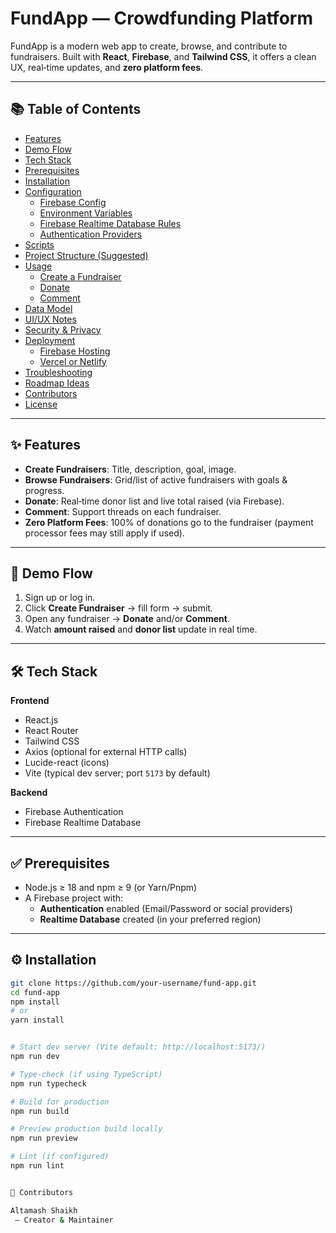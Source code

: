 # FundApp — Crowdfunding Platform

FundApp is a modern web app to create, browse, and contribute to fundraisers. Built with **React**, **Firebase**, and **Tailwind CSS**, it offers a clean UX, real‑time updates, and **zero platform fees**.

---

## 📚 Table of Contents
- [Features](#-features)
- [Demo Flow](#-demo-flow)
- [Tech Stack](#-tech-stack)
- [Prerequisites](#-prerequisites)
- [Installation](#-installation)
- [Configuration](#-configuration)
  - [Firebase Config](#firebase-config)
  - [Environment Variables](#environment-variables)
  - [Firebase Realtime Database Rules](#firebase-realtime-database-rules)
  - [Authentication Providers](#authentication-providers)
- [Scripts](#-scripts)
- [Project Structure (Suggested)](#-project-structure-suggested)
- [Usage](#-usage)
  - [Create a Fundraiser](#create-a-fundraiser)
  - [Donate](#donate)
  - [Comment](#comment)
- [Data Model](#-data-model)
- [UI/UX Notes](#-uiux-notes)
- [Security & Privacy](#-security--privacy)
- [Deployment](#-deployment)
  - [Firebase Hosting](#firebase-hosting)
  - [Vercel or Netlify](#vercel-or-netlify)
- [Troubleshooting](#-troubleshooting)
- [Roadmap Ideas](#-roadmap-ideas)
- [Contributors](#-contributors)
- [License](#-license)

---

## ✨ Features
- **Create Fundraisers**: Title, description, goal, image.
- **Browse Fundraisers**: Grid/list of active fundraisers with goals & progress.
- **Donate**: Real‑time donor list and live total raised (via Firebase).
- **Comment**: Support threads on each fundraiser.
- **Zero Platform Fees**: 100% of donations go to the fundraiser (payment processor fees may still apply if used).

---

## 🧭 Demo Flow
1. Sign up or log in.
2. Click **Create Fundraiser** → fill form → submit.
3. Open any fundraiser → **Donate** and/or **Comment**.
4. Watch **amount raised** and **donor list** update in real time.

---

## 🛠 Tech Stack
**Frontend**
- React.js
- React Router
- Tailwind CSS
- Axios (optional for external HTTP calls)
- Lucide-react (icons)
- Vite (typical dev server; port `5173` by default)

**Backend**
- Firebase Authentication
- Firebase Realtime Database

---

## ✅ Prerequisites
- Node.js ≥ 18 and npm ≥ 9 (or Yarn/Pnpm)
- A Firebase project with:
  - **Authentication** enabled (Email/Password or social providers)
  - **Realtime Database** created (in your preferred region)

---

## ⚙️ Installation
```bash
git clone https://github.com/your-username/fund-app.git
cd fund-app
npm install
# or
yarn install


# Start dev server (Vite default: http://localhost:5173/)
npm run dev

# Type-check (if using TypeScript)
npm run typecheck

# Build for production
npm run build

# Preview production build locally
npm run preview

# Lint (if configured)
npm run lint


👥 Contributors

Altamash Shaikh
 – Creator & Maintainer